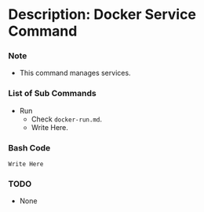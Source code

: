 # Description: Docker Service Command

### Note
* This command manages services.

### List of Sub Commands
* Run
    - Check `docker-run.md`.
    - Write Here.

### Bash Code
```
Write Here
```

### TODO
* None
